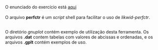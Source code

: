 O enunciado do exercício está <A HREF="https://moodle.c3sl.ufpr.br/mod/assign/view.php?id=13441">aqui</a><BR>
<BR>
O arquivo <B>perfctr</B> é um <I>script</I> shell para facilitar o uso de <I>likwid-perfctr</I>.
<BR><BR>

O diretório <I>gnuplot</I> contém exemplo de utilização desta ferramenta. Os arquivos <B>.dat</B> contem tabelas com valores de abcissas e ordenadas, e os arquivos <B>.gplt</B> contém exemplos de uso. 
